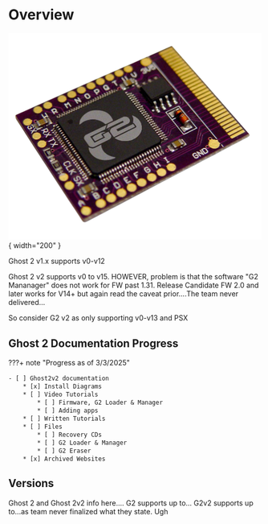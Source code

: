# Overview
![Ghost2Modchip](assets/press_tools/puce.png){ width="200" }

Ghost 2 v1.x supports v0-v12

Ghost 2 v2 supports v0 to v15. HOWEVER, problem is that the software "G2 Mananager" does not work for FW past 1.31. Release Candidate FW 2.0 and later works for V14+ but again read the caveat prior....The team never delivered...

So consider G2 v2 as only supporting v0-v13 and PSX

## Ghost 2 Documentation Progress
???+ note "Progress as of 3/3/2025"

    - [ ] Ghost2v2 documentation
        * [x] Install Diagrams
        * [ ] Video Tutorials
            * [ ] Firmware, G2 Loader & Manager
            * [ ] Adding apps
        * [ ] Written Tutorials
        * [ ] Files
            * [ ] Recovery CDs
            * [ ] G2 Loader & Manager
            * [ ] G2 Eraser
        * [x] Archived Websites

## Versions
Ghost 2 and Ghost 2v2
info here.... G2 supports up to... G2v2 supports up to...as team never finalized what they state. Ugh
